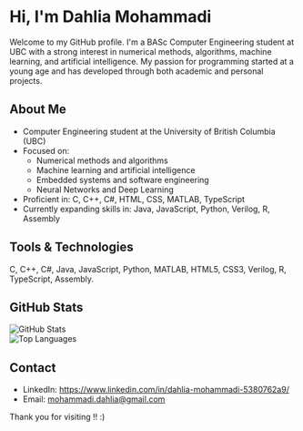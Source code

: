 # Hi, I'm Dahlia Mohammadi

Welcome to my GitHub profile. I'm a BASc Computer Engineering student at UBC with a strong interest in numerical methods, algorithms, machine learning, and artificial intelligence. My passion for programming started at a young age and has developed through both academic and personal projects.

## About Me

- Computer Engineering student at the University of British Columbia (UBC)
- Focused on:
  - Numerical methods and algorithms  
  - Machine learning and artificial intelligence  
  - Embedded systems and software engineering
  - Neural Networks and Deep Learning
- Proficient in:
  C, C++, C#, HTML, CSS, MATLAB, TypeScript
- Currently expanding skills in:
  Java, JavaScript, Python, Verilog, R, Assembly

## Tools & Technologies

C, C++, C#, Java, JavaScript, Python, MATLAB, HTML5, CSS3, Verilog, R, TypeScript, Assembly. 

## GitHub Stats

![GitHub Stats](https://github-readme-stats.vercel.app/api?username=dahlia1384&show_icons=true&theme=default)  
![Top Languages](https://github-readme-stats.vercel.app/api/top-langs/?username=dahlia1384&layout=compact)


## Contact

- LinkedIn: https://www.linkedin.com/in/dahlia-mohammadi-5380762a9/ 
- Email: mohammadi.dahlia@gmail.com

Thank you for visiting !! :) 
